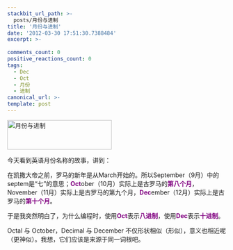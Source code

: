 ```yaml
---
stackbit_url_path: >-
  posts/月份与进制
title: '月份与进制'
date: '2012-03-30 17:51:30.7388484'
excerpt: >-
  
comments_count: 0
positive_reactions_count: 0
tags: 
  - Dec
  - Oct
  - 月份
  - 进制
canonical_url: >-
template: post
---
```

<p><a href="http://www.zizhujy.com/blog/image.axd?picture=image_499.png"><img style="border-bottom: 0px; border-left: 0px; display: inline; border-top: 0px; border-right: 0px" title="月份与进制" border="0" alt="月份与进制" src="http://www.zizhujy.com/blog/image.axd?picture=image_thumb_217.png" width="240" height="68" /></a> </p>  <p>今天看到英语月份名称的故事，讲到：</p>  <p>在凯撒大帝之前，罗马的新年是从March开始的。所以September（9月）中的septem是“七”的意思；<strong><font color="#800080">Oct</font></strong>ober（10月）实际上是古罗马的<strong><font color="#800080">第八个月</font></strong>，November（11月）实际上是古罗马的第九个月，<font color="#800080"><strong>Dec</strong></font>ember（12月）实际上是古罗马的<font color="#800080"><strong>第十个月</strong></font>。</p>  <p>于是我突然明白了，为什么编程时，使用<strong><font color="#800080">Oct</font></strong>表示<strong><font color="#800080">八进制</font></strong>，使用<strong><font color="#800080">Dec</font></strong>表示<strong><font color="#800080">十进制</font></strong>。</p>  <p>Octal 与 October，Decimal 与 December 不仅形状相似（形似），意义也相近呢（更神似）。我想，它们应该是来源于同一词根吧。</p>
